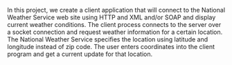 In this project, we create a client application that will connect to the National Weather Service web site using HTTP and XML and/or SOAP and display current weather conditions. The client process connects to the server over a socket connection and request weather information for a certain location. The National Weather Service specifies the location using latitude and longitude instead of zip code. The user enters coordinates into the client program and get a current update for that location.
